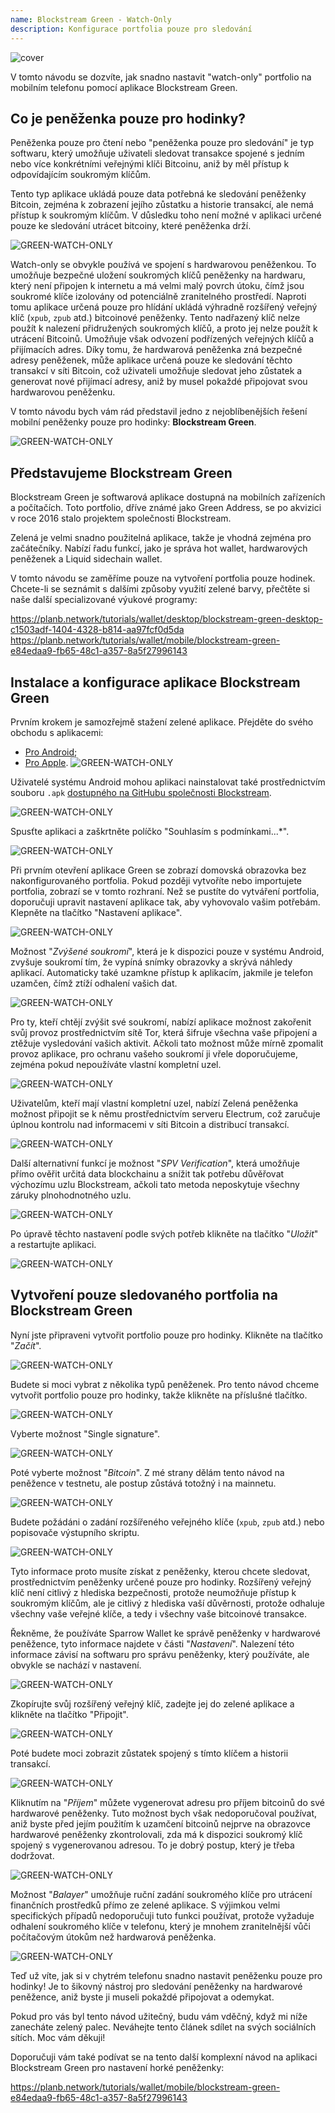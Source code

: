 ```yaml
---
name: Blockstream Green - Watch-Only
description: Konfigurace portfolia pouze pro sledování
---
```

![cover](assets/cover.webp)

V tomto návodu se dozvíte, jak snadno nastavit "watch-only" portfolio na mobilním telefonu pomocí aplikace Blockstream Green.

## Co je peněženka pouze pro hodinky?

Peněženka pouze pro čtení nebo "peněženka pouze pro sledování" je typ softwaru, který umožňuje uživateli sledovat transakce spojené s jedním nebo více konkrétními veřejnými klíči Bitcoinu, aniž by měl přístup k odpovídajícím soukromým klíčům.

Tento typ aplikace ukládá pouze data potřebná ke sledování peněženky Bitcoin, zejména k zobrazení jejího zůstatku a historie transakcí, ale nemá přístup k soukromým klíčům. V důsledku toho není možné v aplikaci určené pouze ke sledování utrácet bitcoiny, které peněženka drží.

![GREEN-WATCH-ONLY](assets/fr/01.webp)

Watch-only se obvykle používá ve spojení s hardwarovou peněženkou. To umožňuje bezpečné uložení soukromých klíčů peněženky na hardwaru, který není připojen k internetu a má velmi malý povrch útoku, čímž jsou soukromé klíče izolovány od potenciálně zranitelného prostředí. Naproti tomu aplikace určená pouze pro hlídání ukládá výhradně rozšířený veřejný klíč (`xpub`, `zpub` atd.) bitcoinové peněženky. Tento nadřazený klíč nelze použít k nalezení přidružených soukromých klíčů, a proto jej nelze použít k utrácení Bitcoinů. Umožňuje však odvození podřízených veřejných klíčů a přijímacích adres. Díky tomu, že hardwarová peněženka zná bezpečné adresy peněženek, může aplikace určená pouze ke sledování těchto transakcí v síti Bitcoin, což uživateli umožňuje sledovat jeho zůstatek a generovat nové přijímací adresy, aniž by musel pokaždé připojovat svou hardwarovou peněženku.

V tomto návodu bych vám rád představil jedno z nejoblíbenějších řešení mobilní peněženky pouze pro hodinky: **Blockstream Green**.

![GREEN-WATCH-ONLY](assets/fr/02.webp)

## Představujeme Blockstream Green

Blockstream Green je softwarová aplikace dostupná na mobilních zařízeních a počítačích. Toto portfolio, dříve známé jako Green Address, se po akvizici v roce 2016 stalo projektem společnosti Blockstream.

Zelená je velmi snadno použitelná aplikace, takže je vhodná zejména pro začátečníky. Nabízí řadu funkcí, jako je správa hot wallet, hardwarových peněženek a Liquid sidechain wallet.

V tomto návodu se zaměříme pouze na vytvoření portfolia pouze hodinek. Chcete-li se seznámit s dalšími způsoby využití zelené barvy, přečtěte si naše další specializované výukové programy:

https://planb.network/tutorials/wallet/desktop/blockstream-green-desktop-c1503adf-1404-4328-b814-aa97fcf0d5da
https://planb.network/tutorials/wallet/mobile/blockstream-green-e84edaa9-fb65-48c1-a357-8a5f27996143
## Instalace a konfigurace aplikace Blockstream Green

Prvním krokem je samozřejmě stažení zelené aplikace. Přejděte do svého obchodu s aplikacemi:

- [Pro Android](https://play.google.com/store/apps/details?id=com.greenaddress.greenbits_android_wallet);
- [Pro Apple](https://apps.apple.com/us/app/green-bitcoin-wallet/id1402243590).
![GREEN-WATCH-ONLY](assets/fr/03.webp)

Uživatelé systému Android mohou aplikaci nainstalovat také prostřednictvím souboru `.apk` [dostupného na GitHubu společnosti Blockstream](https://github.com/Blockstream/green_android/releases).

![GREEN-WATCH-ONLY](assets/fr/04.webp)

Spusťte aplikaci a zaškrtněte políčko "Souhlasím s podmínkami...*".

![GREEN-WATCH-ONLY](assets/fr/05.webp)

Při prvním otevření aplikace Green se zobrazí domovská obrazovka bez nakonfigurovaného portfolia. Pokud později vytvoříte nebo importujete portfolia, zobrazí se v tomto rozhraní. Než se pustíte do vytváření portfolia, doporučuji upravit nastavení aplikace tak, aby vyhovovalo vašim potřebám. Klepněte na tlačítko "Nastavení aplikace".

![GREEN-WATCH-ONLY](assets/fr/06.webp)

Možnost "*Zvýšené soukromí*", která je k dispozici pouze v systému Android, zvyšuje soukromí tím, že vypíná snímky obrazovky a skrývá náhledy aplikací. Automaticky také uzamkne přístup k aplikacím, jakmile je telefon uzamčen, čímž ztíží odhalení vašich dat.

![GREEN-WATCH-ONLY](assets/fr/07.webp)

Pro ty, kteří chtějí zvýšit své soukromí, nabízí aplikace možnost zakořenit svůj provoz prostřednictvím sítě Tor, která šifruje všechna vaše připojení a ztěžuje vysledování vašich aktivit. Ačkoli tato možnost může mírně zpomalit provoz aplikace, pro ochranu vašeho soukromí ji vřele doporučujeme, zejména pokud nepoužíváte vlastní kompletní uzel.

![GREEN-WATCH-ONLY](assets/fr/08.webp)

Uživatelům, kteří mají vlastní kompletní uzel, nabízí Zelená peněženka možnost připojit se k němu prostřednictvím serveru Electrum, což zaručuje úplnou kontrolu nad informacemi v síti Bitcoin a distribucí transakcí.

![GREEN-WATCH-ONLY](assets/fr/09.webp)

Další alternativní funkcí je možnost "*SPV Verification*", která umožňuje přímo ověřit určitá data blockchainu a snížit tak potřebu důvěřovat výchozímu uzlu Blockstream, ačkoli tato metoda neposkytuje všechny záruky plnohodnotného uzlu.

![GREEN-WATCH-ONLY](assets/fr/10.webp)

Po úpravě těchto nastavení podle svých potřeb klikněte na tlačítko "*Uložit*" a restartujte aplikaci.

![GREEN-WATCH-ONLY](assets/fr/11.webp)

## Vytvoření pouze sledovaného portfolia na Blockstream Green

Nyní jste připraveni vytvořit portfolio pouze pro hodinky. Klikněte na tlačítko "*Začít*".

![GREEN-WATCH-ONLY](assets/fr/12.webp)

Budete si moci vybrat z několika typů peněženek. Pro tento návod chceme vytvořit portfolio pouze pro hodinky, takže klikněte na příslušné tlačítko.

![GREEN-WATCH-ONLY](assets/fr/13.webp)

Vyberte možnost "Single signature".

![GREEN-WATCH-ONLY](assets/fr/14.webp)

Poté vyberte možnost "*Bitcoin*". Z mé strany dělám tento návod na peněžence v testnetu, ale postup zůstává totožný i na mainnetu.

![GREEN-WATCH-ONLY](assets/fr/15.webp)

Budete požádáni o zadání rozšířeného veřejného klíče (`xpub`, `zpub` atd.) nebo popisovače výstupního skriptu.

![GREEN-WATCH-ONLY](assets/fr/16.webp)

Tyto informace proto musíte získat z peněženky, kterou chcete sledovat, prostřednictvím peněženky určené pouze pro hodinky. Rozšířený veřejný klíč není citlivý z hlediska bezpečnosti, protože neumožňuje přístup k soukromým klíčům, ale je citlivý z hlediska vaší důvěrnosti, protože odhaluje všechny vaše veřejné klíče, a tedy i všechny vaše bitcoinové transakce.

Řekněme, že používáte Sparrow Wallet ke správě peněženky v hardwarové peněžence, tyto informace najdete v části "*Nastavení*". Nalezení této informace závisí na softwaru pro správu peněženky, který používáte, ale obvykle se nachází v nastavení.

![GREEN-WATCH-ONLY](assets/fr/17.webp)

Zkopírujte svůj rozšířený veřejný klíč, zadejte jej do zelené aplikace a klikněte na tlačítko "Připojit".

![GREEN-WATCH-ONLY](assets/fr/18.webp)

Poté budete moci zobrazit zůstatek spojený s tímto klíčem a historii transakcí.

![GREEN-WATCH-ONLY](assets/fr/19.webp)

Kliknutím na "*Příjem*" můžete vygenerovat adresu pro příjem bitcoinů do své hardwarové peněženky. Tuto možnost bych však nedoporučoval používat, aniž byste před jejím použitím k uzamčení bitcoinů nejprve na obrazovce hardwarové peněženky zkontrolovali, zda má k dispozici soukromý klíč spojený s vygenerovanou adresou. To je dobrý postup, který je třeba dodržovat.

![GREEN-WATCH-ONLY](assets/fr/20.webp)

Možnost "*Balayer*" umožňuje ruční zadání soukromého klíče pro utrácení finančních prostředků přímo ze zelené aplikace. S výjimkou velmi specifických případů nedoporučuji tuto funkci používat, protože vyžaduje odhalení soukromého klíče v telefonu, který je mnohem zranitelnější vůči počítačovým útokům než hardwarová peněženka.

![GREEN-WATCH-ONLY](assets/fr/21.webp)

Teď už víte, jak si v chytrém telefonu snadno nastavit peněženku pouze pro hodinky! Je to šikovný nástroj pro sledování peněženky na hardwarové peněžence, aniž byste ji museli pokaždé připojovat a odemykat.

Pokud pro vás byl tento návod užitečný, budu vám vděčný, když mi níže zanecháte zelený palec. Neváhejte tento článek sdílet na svých sociálních sítích. Moc vám děkuji!

Doporučuji vám také podívat se na tento další komplexní návod na aplikaci Blockstream Green pro nastavení horké peněženky:

https://planb.network/tutorials/wallet/mobile/blockstream-green-e84edaa9-fb65-48c1-a357-8a5f27996143